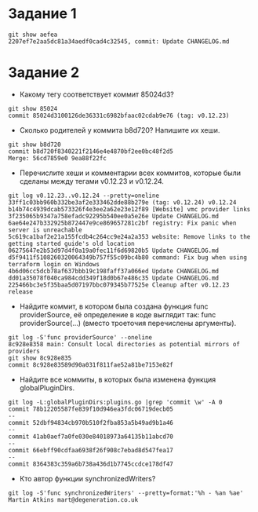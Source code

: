 # Задание 1

```
git show aefea
2207ef7e2aa5dc81a34aedf0cad4c32545, commit: Update CHANGELOG.md
```

# Задание 2

* Какому тегу соответствует коммит 85024d3?
```
git show 85024
commit 85024d3100126de36331c6982bfaac02cdab9e76 (tag: v0.12.23)
```


* Сколько родителей у коммита b8d720? Напишите их хеши.
```
git show b8d720
commit b8d720f8340221f2146e4e4870bf2ee0bc48f2d5
Merge: 56cd7859e0 9ea88f22fc
```

* Перечислите хеши и комментарии всех коммитов, которые были сделаны между тегами v0.12.23 и v0.12.24.
```
git log v0.12.23..v0.12.24 --pretty=oneline
33ff1c03bb960b332be3af2e333462dde88b279e (tag: v0.12.24) v0.12.24
b14b74c4939dcab573326f4e3ee2a62e23e12f89 [Website] vmc provider links
3f235065b9347a758efadc92295b540ee0a5e26e Update CHANGELOG.md
6ae64e247b332925b872447e9ce869657281c2bf registry: Fix panic when server is unreachable
5c619ca1baf2e21a155fcdb4c264cc9e24a2a353 website: Remove links to the getting started guide's old location
06275647e2b53d97d4f0a19a0fec11f6d69820b5 Update CHANGELOG.md
d5f9411f5108260320064349b757f55c09bc4b80 command: Fix bug when using terraform login on Windows
4b6d06cc5dcb78af637bbb19c198faff37a066ed Update CHANGELOG.md
dd01a35078f040ca984cdd349f18d0b67e486c35 Update CHANGELOG.md
225466bc3e5f35baa5d07197bbc079345b77525e Cleanup after v0.12.23 release
```

* Найдите коммит, в котором была создана функция func providerSource, её определение в коде выглядит так: func providerSource(...) (вместо троеточия перечислены аргументы).
```
git log -S'func providerSource' --oneline
8c928e8358 main: Consult local directories as potential mirrors of providers
git show 8c928e835
commit 8c928e83589d90a031f811fae52a81be7153e82f

```

* Найдите все коммиты, в которых была изменена функция globalPluginDirs.
```
git log -L:globalPluginDirs:plugins.go |grep 'commit \w' -A 0
commit 78b12205587fe839f10d946ea3fdc06719decb05
--
commit 52dbf94834cb970b510f2fba853a5b49ad9b1a46
--
commit 41ab0aef7a0fe030e84018973a64135b11abcd70
--
commit 66ebff90cdfaa6938f26f908c7ebad8d547fea17
--
commit 8364383c359a6b738a436d1b7745ccdce178df47
```


* Кто автор функции synchronizedWriters?
```
git log -S'func synchronizedWriters' --pretty=format:'%h - %an %ae'
Martin Atkins mart@degeneration.co.uk
```
